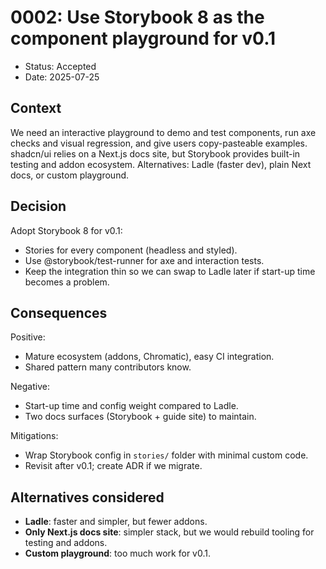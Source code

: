 # 0002: Use Storybook 8 as the component playground for v0.1

- Status: Accepted
- Date: 2025-07-25

## Context
We need an interactive playground to demo and test components, run axe checks and visual regression, and give users copy-pasteable examples. shadcn/ui relies on a Next.js docs site, but Storybook provides built-in testing and addon ecosystem. Alternatives: Ladle (faster dev), plain Next docs, or custom playground.

## Decision
Adopt Storybook 8 for v0.1:
- Stories for every component (headless and styled).
- Use @storybook/test-runner for axe and interaction tests.
- Keep the integration thin so we can swap to Ladle later if start-up time becomes a problem.

## Consequences
Positive:
- Mature ecosystem (addons, Chromatic), easy CI integration.
- Shared pattern many contributors know.

Negative:
- Start-up time and config weight compared to Ladle.
- Two docs surfaces (Storybook + guide site) to maintain.

Mitigations:
- Wrap Storybook config in `stories/` folder with minimal custom code.
- Revisit after v0.1; create ADR if we migrate.

## Alternatives considered
- **Ladle**: faster and simpler, but fewer addons.
- **Only Next.js docs site**: simpler stack, but we would rebuild tooling for testing and addons.
- **Custom playground**: too much work for v0.1.

